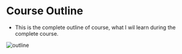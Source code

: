 # Course Outline

* This is the complete outline of course, what I wil learn during the complete course.

![outline](images/outline.png)